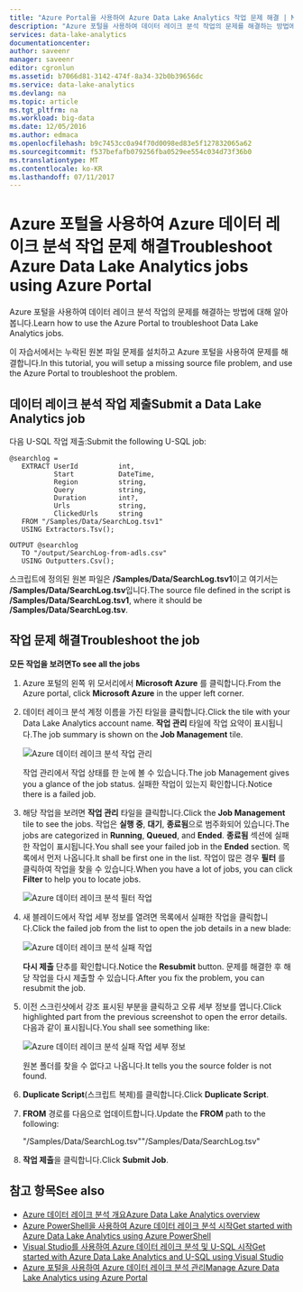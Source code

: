 ```yaml
---
title: "Azure Portal을 사용하여 Azure Data Lake Analytics 작업 문제 해결 | Microsoft Docs"
description: "Azure 포털을 사용하여 데이터 레이크 분석 작업의 문제를 해결하는 방법에 대해 알아봅니다. "
services: data-lake-analytics
documentationcenter: 
author: saveenr
manager: saveenr
editor: cgronlun
ms.assetid: b7066d81-3142-474f-8a34-32b0b39656dc
ms.service: data-lake-analytics
ms.devlang: na
ms.topic: article
ms.tgt_pltfrm: na
ms.workload: big-data
ms.date: 12/05/2016
ms.author: edmaca
ms.openlocfilehash: b9c7453cc0a94f70d0098ed83e5f127832065a62
ms.sourcegitcommit: f537befafb079256fba0529ee554c034d73f36b0
ms.translationtype: MT
ms.contentlocale: ko-KR
ms.lasthandoff: 07/11/2017
---
```

# <a name="troubleshoot-azure-data-lake-analytics-jobs-using-azure-portal"></a><span data-ttu-id="6ef01-103">Azure 포털을 사용하여 Azure 데이터 레이크 분석 작업 문제 해결</span><span class="sxs-lookup"><span data-stu-id="6ef01-103">Troubleshoot Azure Data Lake Analytics jobs using Azure Portal</span></span>
<span data-ttu-id="6ef01-104">Azure 포털을 사용하여 데이터 레이크 분석 작업의 문제를 해결하는 방법에 대해 알아봅니다.</span><span class="sxs-lookup"><span data-stu-id="6ef01-104">Learn how to use the Azure Portal to troubleshoot Data Lake Analytics jobs.</span></span>

<span data-ttu-id="6ef01-105">이 자습서에서는 누락된 원본 파일 문제를 설치하고 Azure 포털을 사용하여 문제를 해결합니다.</span><span class="sxs-lookup"><span data-stu-id="6ef01-105">In this tutorial, you will setup a missing source file problem, and use the Azure Portal to troubleshoot the problem.</span></span>

## <a name="submit-a-data-lake-analytics-job"></a><span data-ttu-id="6ef01-106">데이터 레이크 분석 작업 제출</span><span class="sxs-lookup"><span data-stu-id="6ef01-106">Submit a Data Lake Analytics job</span></span>

<span data-ttu-id="6ef01-107">다음 U-SQL 작업 제출:</span><span class="sxs-lookup"><span data-stu-id="6ef01-107">Submit the following U-SQL job:</span></span>

```
@searchlog =
   EXTRACT UserId          int,
           Start           DateTime,
           Region          string,
           Query           string,
           Duration        int?,
           Urls            string,
           ClickedUrls     string
   FROM "/Samples/Data/SearchLog.tsv1"
   USING Extractors.Tsv();

OUTPUT @searchlog   
   TO "/output/SearchLog-from-adls.csv"
   USING Outputters.Csv();
```
    
<span data-ttu-id="6ef01-108">스크립트에 정의된 원본 파일은 **/Samples/Data/SearchLog.tsv1**이고 여기서는 **/Samples/Data/SearchLog.tsv**입니다.</span><span class="sxs-lookup"><span data-stu-id="6ef01-108">The source file defined in the script is **/Samples/Data/SearchLog.tsv1**, where it should be **/Samples/Data/SearchLog.tsv**.</span></span>


## <a name="troubleshoot-the-job"></a><span data-ttu-id="6ef01-109">작업 문제 해결</span><span class="sxs-lookup"><span data-stu-id="6ef01-109">Troubleshoot the job</span></span>

<span data-ttu-id="6ef01-110">**모든 작업을 보려면**</span><span class="sxs-lookup"><span data-stu-id="6ef01-110">**To see all the jobs**</span></span>

1. <span data-ttu-id="6ef01-111">Azure 포털의 왼쪽 위 모서리에서 **Microsoft Azure** 를 클릭합니다.</span><span class="sxs-lookup"><span data-stu-id="6ef01-111">From the Azure portal, click **Microsoft Azure** in the upper left corner.</span></span>
2. <span data-ttu-id="6ef01-112">데이터 레이크 분석 계정 이름을 가진 타일을 클릭합니다.</span><span class="sxs-lookup"><span data-stu-id="6ef01-112">Click the tile with your Data Lake Analytics account name.</span></span>  <span data-ttu-id="6ef01-113">**작업 관리** 타일에 작업 요약이 표시됩니다.</span><span class="sxs-lookup"><span data-stu-id="6ef01-113">The job summary is shown on the **Job Management** tile.</span></span>

    ![Azure 데이터 레이크 분석 작업 관리](./media/data-lake-analytics-monitor-and-troubleshoot-tutorial/data-lake-analytics-job-management.png)

    <span data-ttu-id="6ef01-115">작업 관리에서 작업 상태를 한 눈에 볼 수 있습니다.</span><span class="sxs-lookup"><span data-stu-id="6ef01-115">The job Management gives you a glance of the job status.</span></span> <span data-ttu-id="6ef01-116">실패한 작업이 있는지 확인합니다.</span><span class="sxs-lookup"><span data-stu-id="6ef01-116">Notice there is a failed job.</span></span>
3. <span data-ttu-id="6ef01-117">해당 작업을 보려면 **작업 관리** 타일을 클릭합니다.</span><span class="sxs-lookup"><span data-stu-id="6ef01-117">Click the **Job Management** tile to see the jobs.</span></span> <span data-ttu-id="6ef01-118">작업은 **실행 중**, **대기**, **종료됨**으로 범주화되어 있습니다.</span><span class="sxs-lookup"><span data-stu-id="6ef01-118">The jobs are categorized in **Running**, **Queued**, and **Ended**.</span></span> <span data-ttu-id="6ef01-119">**종료됨** 섹션에 실패한 작업이 표시됩니다.</span><span class="sxs-lookup"><span data-stu-id="6ef01-119">You shall see your failed job in the **Ended** section.</span></span> <span data-ttu-id="6ef01-120">목록에서 먼저 나옵니다.</span><span class="sxs-lookup"><span data-stu-id="6ef01-120">It shall be first one in the list.</span></span> <span data-ttu-id="6ef01-121">작업이 많은 경우 **필터** 를 클릭하여 작업을 찾을 수 있습니다.</span><span class="sxs-lookup"><span data-stu-id="6ef01-121">When you have a lot of jobs, you can click **Filter** to help you to locate jobs.</span></span>

    ![Azure 데이터 레이크 분석 필터 작업](./media/data-lake-analytics-monitor-and-troubleshoot-tutorial/data-lake-analytics-filter-jobs.png)
4. <span data-ttu-id="6ef01-123">새 블레이드에서 작업 세부 정보를 열려면 목록에서 실패한 작업을 클릭합니다.</span><span class="sxs-lookup"><span data-stu-id="6ef01-123">Click the failed job from the list to open the job details in a new blade:</span></span>

    ![Azure 데이터 레이크 분석 실패 작업](./media/data-lake-analytics-monitor-and-troubleshoot-tutorial/data-lake-analytics-failed-job.png)

    <span data-ttu-id="6ef01-125">**다시 제출** 단추를 확인합니다.</span><span class="sxs-lookup"><span data-stu-id="6ef01-125">Notice the **Resubmit** button.</span></span> <span data-ttu-id="6ef01-126">문제를 해결한 후 해당 작업을 다시 제출할 수 있습니다.</span><span class="sxs-lookup"><span data-stu-id="6ef01-126">After you fix the problem, you can resubmit the job.</span></span>
5. <span data-ttu-id="6ef01-127">이전 스크린샷에서 강조 표시된 부분을 클릭하고 오류 세부 정보를 엽니다.</span><span class="sxs-lookup"><span data-stu-id="6ef01-127">Click highlighted part from the previous screenshot to open the error details.</span></span>  <span data-ttu-id="6ef01-128">다음과 같이 표시됩니다.</span><span class="sxs-lookup"><span data-stu-id="6ef01-128">You shall see something like:</span></span>

    ![Azure 데이터 레이크 분석 실패 작업 세부 정보](./media/data-lake-analytics-monitor-and-troubleshoot-tutorial/data-lake-analytics-failed-job-details.png)

    <span data-ttu-id="6ef01-130">원본 폴더를 찾을 수 없다고 나옵니다.</span><span class="sxs-lookup"><span data-stu-id="6ef01-130">It tells you the source folder is not found.</span></span>
6. <span data-ttu-id="6ef01-131">**Duplicate Script**(스크립트 복제)를 클릭합니다.</span><span class="sxs-lookup"><span data-stu-id="6ef01-131">Click **Duplicate Script**.</span></span>
7. <span data-ttu-id="6ef01-132">**FROM** 경로를 다음으로 업데이트합니다.</span><span class="sxs-lookup"><span data-stu-id="6ef01-132">Update the **FROM** path to the following:</span></span>

    <span data-ttu-id="6ef01-133">"/Samples/Data/SearchLog.tsv"</span><span class="sxs-lookup"><span data-stu-id="6ef01-133">"/Samples/Data/SearchLog.tsv"</span></span>
8. <span data-ttu-id="6ef01-134">**작업 제출**을 클릭합니다.</span><span class="sxs-lookup"><span data-stu-id="6ef01-134">Click **Submit Job**.</span></span>

## <a name="see-also"></a><span data-ttu-id="6ef01-135">참고 항목</span><span class="sxs-lookup"><span data-stu-id="6ef01-135">See also</span></span>
* [<span data-ttu-id="6ef01-136">Azure 데이터 레이크 분석 개요</span><span class="sxs-lookup"><span data-stu-id="6ef01-136">Azure Data Lake Analytics overview</span></span>](data-lake-analytics-overview.md)
* [<span data-ttu-id="6ef01-137">Azure PowerShell을 사용하여 Azure 데이터 레이크 분석 시작</span><span class="sxs-lookup"><span data-stu-id="6ef01-137">Get started with Azure Data Lake Analytics using Azure PowerShell</span></span>](data-lake-analytics-get-started-powershell.md)
* [<span data-ttu-id="6ef01-138">Visual Studio를 사용하여 Azure 데이터 레이크 분석 및 U-SQL 시작</span><span class="sxs-lookup"><span data-stu-id="6ef01-138">Get started with Azure Data Lake Analytics and U-SQL using Visual Studio</span></span>](data-lake-analytics-u-sql-get-started.md)
* [<span data-ttu-id="6ef01-139">Azure 포털을 사용하여 Azure 데이터 레이크 분석 관리</span><span class="sxs-lookup"><span data-stu-id="6ef01-139">Manage Azure Data Lake Analytics using Azure Portal</span></span>](data-lake-analytics-manage-use-portal.md)
